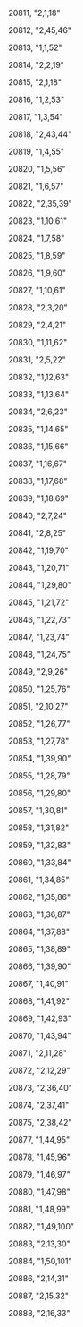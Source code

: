 ﻿20811, "2,1,18"

20812, "2,45,46"

20813, "1,1,52"

20814, "2,2,19"

20815, "2,1,18"

20816, "1,2,53"

20817, "1,3,54"

20818, "2,43,44"

20819, "1,4,55"

20820, "1,5,56"

20821, "1,6,57"

20822, "2,35,39"

20823, "1,10,61"

20824, "1,7,58"

20825, "1,8,59"

20826, "1,9,60"

20827, "1,10,61"

20828, "2,3,20"

20829, "2,4,21"

20830, "1,11,62"

20831, "2,5,22"

20832, "1,12,63"

20833, "1,13,64"

20834, "2,6,23"

20835, "1,14,65"

20836, "1,15,66"

20837, "1,16,67"

20838, "1,17,68"

20839, "1,18,69"

20840, "2,7,24"

20841, "2,8,25"

20842, "1,19,70"

20843, "1,20,71"

20844, "1,29,80"

20845, "1,21,72"

20846, "1,22,73"

20847, "1,23,74"

20848, "1,24,75"

20849, "2,9,26"

20850, "1,25,76"

20851, "2,10,27"

20852, "1,26,77"

20853, "1,27,78"

20854, "1,39,90"

20855, "1,28,79"

20856, "1,29,80"

20857, "1,30,81"

20858, "1,31,82"

20859, "1,32,83"

20860, "1,33,84"

20861, "1,34,85"

20862, "1,35,86"

20863, "1,36,87"

20864, "1,37,88"

20865, "1,38,89"

20866, "1,39,90"

20867, "1,40,91"

20868, "1,41,92"

20869, "1,42,93"

20870, "1,43,94"

20871, "2,11,28"

20872, "2,12,29"

20873, "2,36,40"

20874, "2,37,41"

20875, "2,38,42"

20877, "1,44,95"

20878, "1,45,96"

20879, "1,46,97"

20880, "1,47,98"

20881, "1,48,99"

20882, "1,49,100"

20883, "2,13,30"

20884, "1,50,101"

20886, "2,14,31"

20887, "2,15,32"

20888, "2,16,33"

